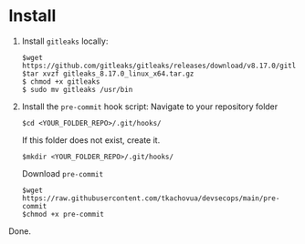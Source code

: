 
# Install


1. Install `gitleaks` locally:
   ```
   $wget https://github.com/gitleaks/gitleaks/releases/download/v8.17.0/gitleaks_8.17.0_linux_x64.tar.gz
   $tar xvzf gitleaks_8.17.0_linux_x64.tar.gz
   $ chmod +x gitleaks
   $ sudo mv gitleaks /usr/bin
   ```
   
2. Install the `pre-commit` hook script:
Navigate to your repository folder
   ```
   $cd <YOUR_FOLDER_REPO>/.git/hooks/
   ```
	If this folder does not exist, create it.
   ```
   $mkdir <YOUR_FOLDER_REPO>/.git/hooks/
   ```
	Download `pre-commit`
   ```
   $wget https://raw.githubusercontent.com/tkachovua/devsecops/main/pre-commit
   $chmod +x pre-commit
   ```
Done.
